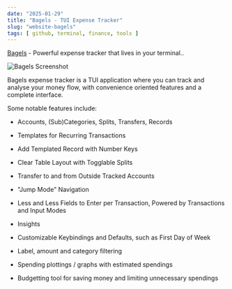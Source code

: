 ```yaml
---
date: "2025-01-29"
title: "Bagels - TUI Expense Tracker"
slug: "website-bagels"
tags: [ github, terminal, finance, tools ]
---
```




[Bagels][1] - Powerful expense tracker that lives in your terminal..

![Bagels Screenshot][2]

Bagels expense tracker is a TUI application where you can track and analyse your money flow, with convenience oriented features and a complete interface.

Some notable features include:
* Accounts, (Sub)Categories, Splits, Transfers, Records
* Templates for Recurring Transactions
* Add Templated Record with Number Keys
* Clear Table Layout with Togglable Splits
* Transfer to and from Outside Tracked Accounts
* "Jump Mode" Navigation
* Less and Less Fields to Enter per Transaction, Powered by Transactions and Input Modes
* Insights
* Customizable Keybindings and Defaults, such as First Day of Week
* Label, amount and category filtering
* Spending plottings / graphs with estimated spendings
* Budgetting tool for saving money and limiting unnecessary spendings




   [1]: https://github.com/EnhancedJax/Bagels
   [2]: https://raw.githubusercontent.com/EnhancedJax/Bagels/refs/heads/main/public/screenshots/thumb1.png
